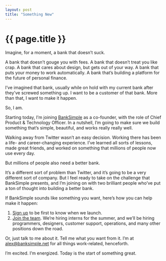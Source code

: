 ```yaml
---
layout: post
title: "Something New"
---
```


{{ page.title }}
================

Imagine, for a moment, a bank that doesn’t suck.

A bank that doesn’t gouge you with fees.
A bank that doesn’t treat you like crap.
A bank that cares about design, but gets out of your way.
A bank that puts your money to work automatically.
A bank that’s building a platform for the future of personal finance.

I’ve imagined that bank, usually while on hold with my current bank after they’ve screwed something up. I want to be a customer of that bank. More than that, I want to make it happen.

So, I am.

Starting today, I’m joining [BankSimple](http://banksimple.net/) as a co-founder, with the role of Chief Product & Technology Officer. In a nutshell, I’m going to make sure we build something that’s simple, beautiful, and works really really well.

Walking away from Twitter wasn’t an easy decision. Working there has been a life- and career-changing experience. I’ve learned all sorts of lessons, made great friends, and worked on something that millions of people now use every day.

But millions of people also need a better bank.

It’s a different sort of problem than Twitter, and it’s going to be a very different sort of company. But I feel ready to take on the challenge that BankSimple presents, and I’m joining on with two brilliant people who’ve put a ton of thought into building a better bank.

If BankSimple sounds like something you want, here’s how you can help make it happen:

1.  [Sign up](http://banksimple.net/join/) to be first to know when we launch.
2.  [Join the team](http://banksimple.net/jobs/). We’re hiring interns for the summer, and we’ll be hiring programmers, designers, customer support, operations, and many other positions down the road.

Or, just talk to me about it. Tell me what you want from it. I’m at <a href="mailto:alex@banksimple.net">alex@banksimple.net</a> for all things work-related, henceforth.

I’m excited. I’m energized. Today is the start of something great.
